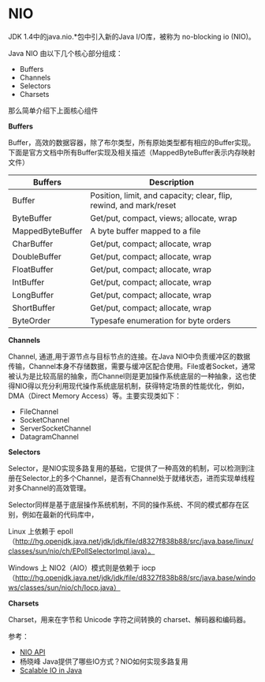 # NIO

JDK 1.4中的java.nio.*包中引入新的Java I/O库，被称为 no-blocking io (NIO)。

Java NIO 由以下几个核心部分组成：

- Buffers
- Channels
- Selectors
- Charsets 

那么简单介绍下上面核心组件

**Buffers**

Buffer，高效的数据容器，除了布尔类型，所有原始类型都有相应的Buffer实现。下面是官方文档中所有Buffer实现及相关描述（MappedByteBuffer表示内存映射文件）


Buffers |	Description
---|---
Buffer | 	Position, limit, and capacity; clear, flip, rewind, and mark/reset
ByteBuffer | 	Get/put, compact, views; allocate, wrap
MappedByteBuffer | 	A byte buffer mapped to a file
CharBuffer |	Get/put, compact; allocate, wrap
DoubleBuffer |	Get/put, compact; allocate, wrap
FloatBuffer |	Get/put, compact; allocate, wrap
IntBuffer | 	Get/put, compact; allocate, wrap
LongBuffer |	Get/put, compact; allocate, wrap
ShortBuffer |	Get/put, compact; allocate, wrap
ByteOrder | Typesafe enumeration for byte orders


**Channels**

Channel, 通道,用于源节点与目标节点的连接。在Java NIO中负责缓冲区的数据传输，Channel本身不存储数据，需要与缓冲区配合使用。File或者Socket，通常被认为是比较高层的抽象，而Channel则是更加操作系统底层的一种抽象，这也使得NIO得以充分利用现代操作系统底层机制，获得特定场景的性能优化，例如，DMA（Direct Memory Access）等。主要实现类如下：

- FileChannel 
- SocketChannel
- ServerSocketChannel
- DatagramChannel

**Selectors**

Selector，是NIO实现多路复用的基础，它提供了一种高效的机制，可以检测到注册在Selector上的多个Channel，是否有Channel处于就绪状态，进而实现单线程对多Channel的高效管理。

Selector同样是基于底层操作系统机制，不同的操作系统、不同的模式都存在区别，例如在最新的代码库中，

Linux 上依赖于 epoll（http://hg.openjdk.java.net/jdk/jdk/file/d8327f838b88/src/java.base/linux/classes/sun/nio/ch/EPollSelectorImpl.java）。

Windows 上 NIO2（AIO）模式则是依赖于 iocp（http://hg.openjdk.java.net/jdk/jdk/file/d8327f838b88/src/java.base/windows/classes/sun/nio/ch/Iocp.java）


**Charsets**

Charset，用来在字节和 Unicode 字符之间转换的 charset、解码器和编码器。

参考：

- [NIO API](https://docs.oracle.com/javase/10/docs/api/java/nio/package-summary.html)
- 杨晓峰 Java提供了哪些IO方式？NIO如何实现多路复用
- [Scalable IO in Java](https://github.com/ZZULI-TECH/interview/tree/master/doc/nio.pdf)